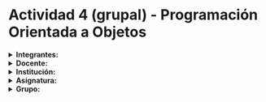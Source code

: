 # Actividad 4 (grupal) - Programación Orientada a Objetos

<details>
  <summary><strong>Integrantes:</strong></summary>
  

| Nombre completo                 | Correo                                                | Git user              |
|---------------------------------|-------------------------------------------------------|-----------------------|
| DAVID SANTIAGO BARBOSA AYALA    | [dbarbosaa@unal.edu.co](mailto:dbarbosaa@unal.edu.co) | SantiagoBarbosaAyala  |
| FRANCISCO ANDRÉS TONCEL QUINTERO| [ftoncel@unal.edu.co](mailto:ftoncel@unal.edu.co)     | Francisco-T           |

</details>

<details>
  <summary><strong>Docente:</strong></summary>
Walter Hugo Arboleda Mazo
</details>

<details>
  <summary><strong>Institución:</strong></summary>
UNIVERSIDAD NACIONAL DE COLOMBIA
</details>

<details>
  <summary><strong>Asignatura:</strong></summary>
PROGRAMACIÓN ORIENTADA A OBJETOS
</details>

<details>
  <summary><strong>Grupo:</strong></summary>
3 (remota)
</details>
